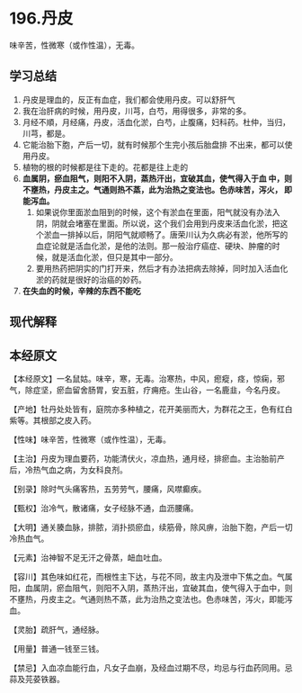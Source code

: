# 196.丹皮
	
味辛苦，性微寒（或作性温），无毒。


## 学习总结
1. 丹皮是理血的，反正有血症，我们都会使用丹皮。可以舒肝气
2. 我在治肝病的时候，用丹皮，川芎，白芍，用得很多，非常的多。
3. 月经不順，月经痛，丹皮，活血化淤，白芍，止腹痛，妇科药。杜仲，当归，川芎，都是。
4. 它能治胎下胞，产后一切，就有时候那个生完小孩后胎盘排
不出来，都可以使用丹皮。
5. 植物的根的时候都是往下走的。花都是往上走的
6. **血属阴，瘀血阻气，则阳不入阴，蒸热汗出，宜破其血，使气得入于血
中，则不壅热，丹皮主之。气通则热不蒸，此为治热之变法也。色赤味苦，泻火，
即能泻血。**
     1. 如果说你里面淤血阻到的时候，这个有淤血在里面，阳气就没有办法入阴，阴就会堵塞在里面。所以说，这个我们会用到丹皮来活血化淤，把这个淤血一排掉以后，阴阳气就顺畅了。唐荣川认为久病必有淤，他所写的血症论就是活血化淤，是他的法则。那一般治疗癌症、硬块、肿瘤的时候，就是活血化淤，但只是其中一部分。
     2. 要用热药把阴实的门打开来，然后才有办法把病去除掉，同时加入活血化淤的药就是很好的治癌的妙药。
1. **在失血的时候，辛辣的东西不能吃**
## 现代解释



## 本经原文

【本经原文】一名鼠姑。味辛，寒，无毒。治寒热，中风，瘛瘲，痉，惊痫，邪气，除症坚，瘀血留舍肠胃，安五脏，疗痈疮。生山谷，一名鹿韭，今名丹皮。

【产地】牡丹处处皆有，庭院亦多种植之，花开美丽而大，为群花之王，色有红白紫等。其根部之皮入药。

【性味】味辛苦，性微寒（或作性温），无毒。

【主治】丹皮为理血要药，功能清伏火，凉血热，通月经，排瘀血。主治胎前产后，冷热气血之病，为女科良剂。

【别录】除时气头痛客热，五劳劳气，腰痛，风噤癫疾。


【甄权】治冷气，散诸痛，女子经脉不通，血沥腰痛。

【大明】通关腠血脉，排脓，消扑损瘀血，续筋骨，除风痹，治胎下胞，产后一切冷热血气。

【元素】治神智不足无汗之骨蒸，衄血吐血。

【容川】其色味如红花，而根性主下达，与花不同，故主内及泄中下焦之血。气属阳，血属阴，瘀血阻气，则阳不入阴，蒸热汗出，宜破其血，使气得入于血中，则不壅热，丹皮主之。气通则热不蒸，此为治热之变法也。色赤味苦，泻火，即能泻血。

【灵胎】疏肝气，通经脉。

【用量】普通一钱至三钱。

【禁忌】入血凉血能行血，凡女子血崩，及经血过期不尽，均忌与行血药同用。忌蒜及芫荽铁器。